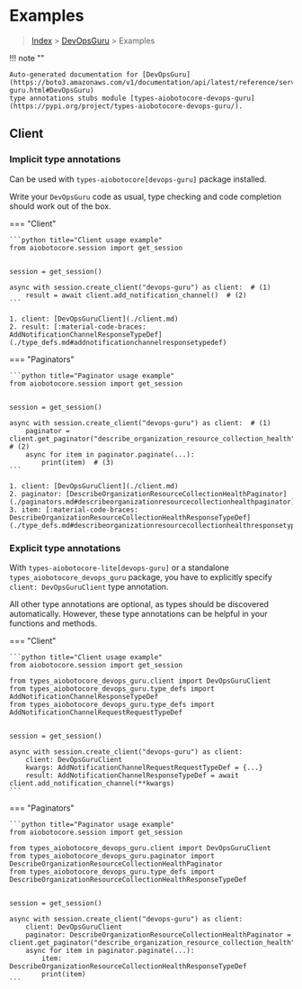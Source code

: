 # Examples

> [Index](../README.md) > [DevOpsGuru](./README.md) > Examples

!!! note ""

    Auto-generated documentation for [DevOpsGuru](https://boto3.amazonaws.com/v1/documentation/api/latest/reference/services/devops-guru.html#DevOpsGuru)
    type annotations stubs module [types-aiobotocore-devops-guru](https://pypi.org/project/types-aiobotocore-devops-guru/).

## Client

### Implicit type annotations

Can be used with `types-aiobotocore[devops-guru]` package installed.

Write your `DevOpsGuru` code as usual,
type checking and code completion should work out of the box.



=== "Client"

    ```python title="Client usage example"
    from aiobotocore.session import get_session


    session = get_session()

    async with session.create_client("devops-guru") as client:  # (1)
        result = await client.add_notification_channel()  # (2)
    ```

    1. client: [DevOpsGuruClient](./client.md)
    2. result: [:material-code-braces: AddNotificationChannelResponseTypeDef](./type_defs.md#addnotificationchannelresponsetypedef) 



=== "Paginators"

    ```python title="Paginator usage example"
    from aiobotocore.session import get_session


    session = get_session()

    async with session.create_client("devops-guru") as client:  # (1)
        paginator = client.get_paginator("describe_organization_resource_collection_health")  # (2)
        async for item in paginator.paginate(...):
            print(item)  # (3)
    ```

    1. client: [DevOpsGuruClient](./client.md)
    2. paginator: [DescribeOrganizationResourceCollectionHealthPaginator](./paginators.md#describeorganizationresourcecollectionhealthpaginator)
    3. item: [:material-code-braces: DescribeOrganizationResourceCollectionHealthResponseTypeDef](./type_defs.md#describeorganizationresourcecollectionhealthresponsetypedef) 




### Explicit type annotations

With `types-aiobotocore-lite[devops-guru]`
or a standalone `types_aiobotocore_devops_guru` package, you have to explicitly specify
`client: DevOpsGuruClient` type annotation.

All other type annotations are optional, as types should be discovered automatically.
However, these type annotations can be helpful in your functions and methods.


=== "Client"

    ```python title="Client usage example"
    from aiobotocore.session import get_session

    from types_aiobotocore_devops_guru.client import DevOpsGuruClient
    from types_aiobotocore_devops_guru.type_defs import AddNotificationChannelResponseTypeDef
    from types_aiobotocore_devops_guru.type_defs import AddNotificationChannelRequestRequestTypeDef


    session = get_session()

    async with session.create_client("devops-guru") as client:
        client: DevOpsGuruClient
        kwargs: AddNotificationChannelRequestRequestTypeDef = {...}
        result: AddNotificationChannelResponseTypeDef = await client.add_notification_channel(**kwargs)
    ```



=== "Paginators"

    ```python title="Paginator usage example"
    from aiobotocore.session import get_session

    from types_aiobotocore_devops_guru.client import DevOpsGuruClient
    from types_aiobotocore_devops_guru.paginator import DescribeOrganizationResourceCollectionHealthPaginator
    from types_aiobotocore_devops_guru.type_defs import DescribeOrganizationResourceCollectionHealthResponseTypeDef


    session = get_session()

    async with session.create_client("devops-guru") as client:
        client: DevOpsGuruClient
        paginator: DescribeOrganizationResourceCollectionHealthPaginator = client.get_paginator("describe_organization_resource_collection_health")
        async for item in paginator.paginate(...):
            item: DescribeOrganizationResourceCollectionHealthResponseTypeDef
            print(item)
    ```


